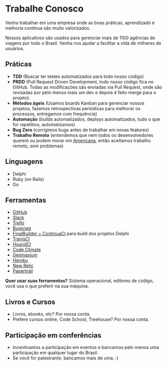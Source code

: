Trabalhe Conosco
============

Venha trabalhar em uma empresa onde as boas práticas, aprendizado e melhoria contínua são muito valorizados. 

Nossos aplicativos são usados para gerenciar mais de 1100 agências de viagens por todo o Brasil. Venha nos ajudar a facilitar a vida de milhares de usuários.

Práticas
-----------
- **TDD** (Buscar ter testes automatizados para todo nosso código)
- **PRDD** (Pull Request Driven Development, todo nosso código fica no GitHub. Todas as modificações são enviadas via Pull Request, onde são revisadas por pelo menos mais um dev e depois é feito merge para o projeto).
- **Métodos ágeis** (Usamos boards Kanban para gerenciar nossos projetos, fazemos retrospectivas periódicas para melhorar os processos, entregamos com frequência)
- **Automação** (builds automatizados, deploys automatizados, tudo o que for repetitivo, automatizamos)
- **Bug Zero** (corrigimos bugs antes de trabalhar em novas features)
- **Trabalho Remoto** (entendemos que nem todos os desenvolvedores querem ou podem morar em [Americana](http://pt.wikipedia.org/wiki/Americana), então aceitamos trabalho remoto, sem problemas)

Linguagens
----------------
- Delphi
- Ruby (on Rails)
- Go

Ferramentas
------------------
- [GitHub](https://github.com/)
- [Slack](https://slack.com)
- [Trello](https://trello.com/)
- [Bugsnag](https://bugsnag.com/)
- [FinalBuilder + ContinuaCI](https://www.finalbuilder.com/continua-ci) para build dos projetos Delphi
- [TravisCI](https://travis-ci.com) 
- [HoundCI](https://houndci.com) 
- [Code Climate](https://codeclimate.com) 
- [Gemnasium](https://gemnasium.com) 
- [Heroku](https://www.heroku.com)
- [New Relic](http://newrelic.com/)
- [Papertrail](https://papertrailapp.com/)

**Quer usar suas ferramentas?** Sistema operacional, editores de código, você usa o que preferir na sua máquina.

Livros e Cursos
------
- Livros, ebooks, etc? Por nossa conta.
- Prefere cursos online, Code School, Treehouse? Por nossa conta.

Participação em conferências
-------
- Incentivamos a participação em eventos e bancamos pelo menos uma participação em qualquer lugar do Brasil.
- Se você for palestrante, bancamos mais de uma. :)
